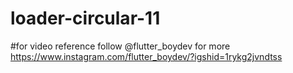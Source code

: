 # loader-circular-11
#for video reference follow @flutter_boydev for more 
https://www.instagram.com/flutter_boydev/?igshid=1rykg2jvndtss 
